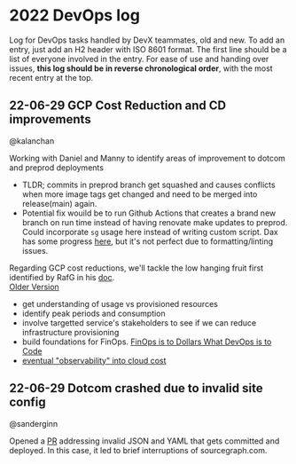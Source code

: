 # 2022 DevOps log

Log for DevOps tasks handled by DevX teammates, old and new.
To add an entry, just add an H2 header with ISO 8601 format.
The first line should be a list of everyone involved in the entry.
For ease of use and handing over issues, **this log should be in reverse chronological order**, with the most recent entry at the top.

## 22-06-29 GCP Cost Reduction and CD improvements

@kalanchan

Working with Daniel and Manny to identify areas of improvement to dotcom and preprod deployments

- TLDR; commits in preprod branch get squashed and causes conflicts when more image tags get changed and need to be merged into release(main) again.
- Potential fix wouild be to run Github Actions that creates a brand new branch on run time instead of having renovate make updates to preprod. Could incorporate `sg` usage here instead of writing custom script. Dax has some progress [here](https://github.com/sourcegraph/deploy-sourcegraph-cloud/pull/16390), but it's not perfect due to formatting/linting issues.

Regarding GCP cost reductions, we'll tackle the low hanging fruit first identified by RafG in his [doc](https://docs.google.com/document/d/1FQScUkS6fyBfW__dG0WiHmXH6-Fl_4zWwMTY9IWASSI/edit#heading=h.na988urmj90p).  
[Older Version](https://docs.google.com/document/d/1qEnD-1RQ0tD_C-kKiLngKnWA1-kUStOu4xU0YGlKQrM/edit#heading=h.m2y4u5mmwaiw)

- get understanding of usage vs provisioned resources
- identify peak periods and consumption
- involve targetted service's stakeholders to see if we can reduce infrastructure provisioning
- build foundations for FinOps. [FinOps is to Dollars What DevOps is to Code](https://devops.com/how-finops-can-optimize-cloud-costs-and-drive-innovation/)
- [eventual "observability" into cloud cost](https://cloud.google.com/blog/topics/developers-practitioners/optimizing-your-google-cloud-spend-bigquery-and-looker)

## 22-06-29 Dotcom crashed due to invalid site config

@sanderginn

Opened a [PR](https://github.com/sourcegraph/deploy-sourcegraph-cloud/pull/17063) addressing invalid JSON and YAML that gets committed and deployed. In this case, it led to brief interruptions of sourcegraph.com.
